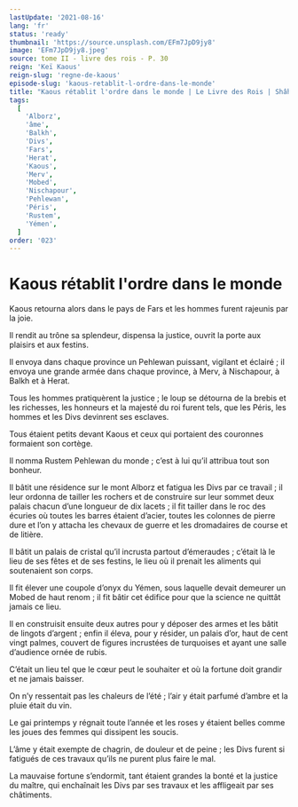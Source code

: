 ```yaml
---
lastUpdate: '2021-08-16'
lang: 'fr'
status: 'ready'
thumbnail: 'https://source.unsplash.com/EFm7JpD9jy8'
image: 'EFm7JpD9jy8.jpeg'
source: tome II - livre des rois - P. 30
reign: 'Keï Kaous'
reign-slug: 'regne-de-kaous'
episode-slug: 'kaous-retablit-l-ordre-dans-le-monde'
title: "Kaous rétablit l'ordre dans le monde | Le Livre des Rois | Shâhnâmeh"
tags:
  [
    'Alborz',
    'âme',
    'Balkh',
    'Divs',
    'Fars',
    'Herat',
    'Kaous',
    'Merv',
    'Mobed',
    'Nischapour',
    'Pehlewan',
    'Péris',
    'Rustem',
    'Yémen',
  ]
order: '023'
---
```


<!-- LTeX: language=fr -->

# Kaous rétablit l'ordre dans le monde

Kaous retourna alors dans le pays de Fars et les hommes furent rajeunis par la joie.

Il rendit au trône sa splendeur, dispensa la justice, ouvrit la porte aux plaisirs et aux festins.

Il envoya dans chaque province un Pehlewan puissant, vigilant et éclairé ; il envoya une grande armée dans chaque province, à Merv, à Nischapour, à Balkh et à Herat.

Tous les hommes pratiquèrent la justice ; le loup se détourna de la brebis et les richesses, les honneurs et la majesté du roi furent tels, que les Péris, les hommes et les Divs devinrent ses esclaves.

Tous étaient petits devant Kaous et ceux qui portaient des couronnes formaient son cortège.

Il nomma Rustem Pehlewan du monde ; c’est à lui qu’il attribua tout son bonheur.

Il bâtit une résidence sur le mont Alborz et fatigua les Divs par ce travail ; il leur ordonna de tailler les rochers et de construire sur leur sommet deux palais chacun d’une longueur de dix lacets ; il fit tailler dans le roc des écuries où toutes les barres étaient d’acier, toutes les colonnes de pierre dure et l’on y attacha les chevaux de guerre et les dromadaires de course et de litière.

Il bâtit un palais de cristal qu’il incrusta partout d’émeraudes ; c’était là le lieu de ses fêtes et de ses festins, le lieu où il prenait les aliments qui soutenaient son corps.

Il fit élever une coupole d’onyx du Yémen, sous laquelle devait demeurer un Mobed de haut renom ; il fit bâtir cet édifice pour que la science ne quittât jamais ce lieu.

Il en construisit ensuite deux autres pour y déposer des armes et les bâtit de lingots d’argent ; enfin il éleva, pour y résider, un palais d’or, haut de cent vingt palmes, couvert de figures incrustées de turquoises et ayant une salle d’audience ornée de rubis.

C’était un lieu tel que le cœur peut le souhaiter et où la fortune doit grandir et ne jamais baisser.

On n’y ressentait pas les chaleurs de l’été ; l’air y était parfumé d’ambre et la pluie était du vin.

Le gai printemps y régnait toute l’année et les roses y étaient belles comme les joues des femmes qui dissipent les soucis.

L’âme y était exempte de chagrin, de douleur et de peine ; les Divs furent si fatigués de ces travaux qu’ils ne purent plus faire le mal.

La mauvaise fortune s’endormit, tant étaient grandes la bonté et la justice du maître, qui enchaînait les Divs par ses travaux et les affligeait par ses châtiments.

